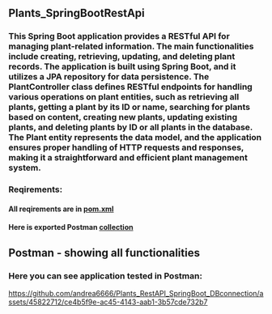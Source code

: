 ## Plants_SpringBootRestApi

### This Spring Boot application provides a RESTful API for managing plant-related information. The main functionalities include creating, retrieving, updating, and deleting plant records. The application is built using Spring Boot, and it utilizes a JPA repository for data persistence. The PlantController class defines RESTful endpoints for handling various operations on plant entities, such as retrieving all plants, getting a plant by its ID or name, searching for plants based on content, creating new plants, updating existing plants, and deleting plants by ID or all plants in the database. The Plant entity represents the data model, and the application ensures proper handling of HTTP requests and responses, making it a straightforward and efficient plant management system.

### Reqirements:
#### All reqirements are in [pom.xml](Plants_SpringBootRestApi/pom.xml)
#### Here is exported Postman [collection ](Plants.postman_collection.json)

## Postman - showing all functionalities
### Here you can see application tested in Postman:

https://github.com/andrea6666/Plants_RestAPI_SpringBoot_DBconnection/assets/45822712/ce4b5f9e-ac45-4143-aab1-3b57cde732b7



